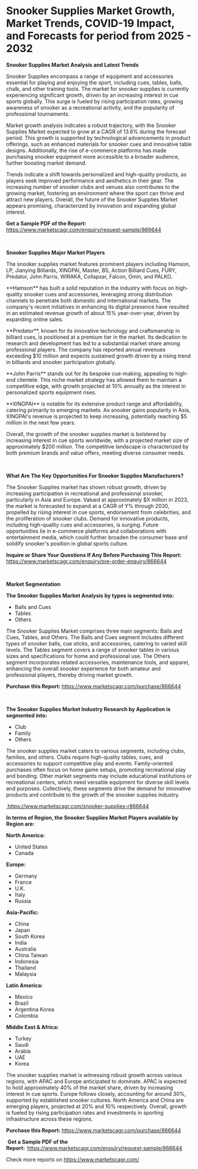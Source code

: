 <p><h1>Snooker Supplies Market Growth, Market Trends, COVID-19 Impact, and Forecasts for period from 2025 - 2032</h1></p><p><strong>Snooker Supplies Market Analysis and Latest Trends</strong></p>
<p><p>Snooker Supplies encompass a range of equipment and accessories essential for playing and enjoying the sport, including cues, tables, balls, chalk, and other training tools. The market for snooker supplies is currently experiencing significant growth, driven by an increasing interest in cue sports globally. This surge is fueled by rising participation rates, growing awareness of snooker as a recreational activity, and the popularity of professional tournaments.</p><p>Market growth analysis indicates a robust trajectory, with the Snooker Supplies Market expected to grow at a CAGR of 13.6% during the forecast period. This growth is supported by technological advancements in product offerings, such as enhanced materials for snooker cues and innovative table designs. Additionally, the rise of e-commerce platforms has made purchasing snooker equipment more accessible to a broader audience, further boosting market demand. </p><p>Trends indicate a shift towards personalized and high-quality products, as players seek improved performance and aesthetics in their gear. The increasing number of snooker clubs and venues also contributes to the growing market, fostering an environment where the sport can thrive and attract new players. Overall, the future of the Snooker Supplies Market appears promising, characterized by innovation and expanding global interest.</p></p>
<p><strong>Get a Sample PDF of the Report:&nbsp;</strong> <a href="https://www.marketscagr.com/enquiry/request-sample/866644?utm_campaign=3578&utm_medium=2&utm_source=Github&utm_content=ia&utm_term=04042025&utm_id=snooker-supplies">https://www.marketscagr.com/enquiry/request-sample/866644</a></p>
<p>&nbsp;</p>
<p><strong>Snooker Supplies Major Market Players</strong></p>
<p><p>The snooker supplies market features prominent players including Hamson, LP, Jianying Billiards, XINGPAI, Master, BS, Action Billiard Cues, FURY, Predator, John Parris, WIRAKA, Collapsar, Falcon, Omin, and PALKO. </p><p>**Hamson** has built a solid reputation in the industry with focus on high-quality snooker cues and accessories, leveraging strong distribution channels to penetrate both domestic and international markets. The company's recent initiatives in enhancing its digital presence have resulted in an estimated revenue growth of about 15% year-over-year, driven by expanding online sales.</p><p>**Predator**, known for its innovative technology and craftsmanship in billiard cues, is positioned at a premium tier in the market. Its dedication to research and development has led to a substantial market share among professional players. The company has reported annual revenues exceeding $10 million and expects sustained growth driven by a rising trend in billiards and snooker participation globally.</p><p>**John Parris** stands out for its bespoke cue-making, appealing to high-end clientele. This niche market strategy has allowed them to maintain a competitive edge, with growth projected at 10% annually as the interest in personalized sports equipment rises.</p><p>**XINGPAI** is notable for its extensive product range and affordability, catering primarily to emerging markets. As snooker gains popularity in Asia, XINGPAI's revenue is projected to keep increasing, potentially reaching $5 million in the next few years.</p><p>Overall, the growth of the snooker supplies market is bolstered by increasing interest in cue sports worldwide, with a projected market size of approximately $200 million. The competitive landscape is characterized by both premium brands and value offers, meeting diverse consumer needs.</p></p>
<p>&nbsp;</p>
<p><strong>What Are The Key Opportunities For Snooker Supplies Manufacturers?</strong></p>
<p><p>The Snooker Supplies market has shown robust growth, driven by increasing participation in recreational and professional snooker, particularly in Asia and Europe. Valued at approximately $X million in 2023, the market is forecasted to expand at a CAGR of Y% through 2030, propelled by rising interest in cue sports, endorsement from celebrities, and the proliferation of snooker clubs. Demand for innovative products, including high-quality cues and accessories, is surging. Future opportunities lie in e-commerce platforms and collaborations with entertainment media, which could further broaden the consumer base and solidify snooker's position in global sports culture.</p></p>
<p><strong>Inquire or Share Your Questions If Any Before Purchasing This Report:</strong> <a href="https://www.marketscagr.com/enquiry/pre-order-enquiry/866644?utm_campaign=3578&utm_medium=2&utm_source=Github&utm_content=ia&utm_term=04042025&utm_id=snooker-supplies">https://www.marketscagr.com/enquiry/pre-order-enquiry/866644</a></p>
<p>&nbsp;</p>
<p><strong>Market Segmentation</strong></p>
<p><strong>The Snooker Supplies Market Analysis by types is segmented into:</strong></p>
<p><ul><li>Balls and Cues</li><li>Tables</li><li>Others</li></ul></p>
<p><p>The Snooker Supplies Market comprises three main segments: Balls and Cues, Tables, and Others. The Balls and Cues segment includes different types of snooker balls, cue sticks, and accessories, catering to varied skill levels. The Tables segment covers a range of snooker tables in various sizes and specifications for home and professional use. The Others segment incorporates related accessories, maintenance tools, and apparel, enhancing the overall snooker experience for both amateur and professional players, thereby driving market growth.</p></p>
<p><strong>Purchase this Report:&nbsp;</strong><a href="https://www.marketscagr.com/purchase/866644?utm_campaign=3578&utm_medium=2&utm_source=Github&utm_content=ia&utm_term=04042025&utm_id=snooker-supplies">https://www.marketscagr.com/purchase/866644</a></p>
<p>&nbsp;</p>
<p><strong>The Snooker Supplies Market Industry Research by Application is segmented into:</strong></p>
<p><ul><li>Club</li><li>Family</li><li>Others</li></ul></p>
<p><p>The snooker supplies market caters to various segments, including clubs, families, and others. Clubs require high-quality tables, cues, and accessories to support competitive play and events. Family-oriented purchases often focus on home game setups, promoting recreational play and bonding. Other market segments may include educational institutions or recreational centers, which need versatile equipment for diverse skill levels and purposes. Collectively, these segments drive the demand for innovative products and contribute to the growth of the snooker supplies industry.</p></p>
<p><a href="https://www.marketscagr.com/snooker-supplies-r866644?utm_campaign=3578&utm_medium=2&utm_source=Github&utm_content=ia&utm_term=04042025&utm_id=snooker-supplies">&nbsp;https://www.marketscagr.com/snooker-supplies-r866644</a></p>
<p><strong>In terms of Region, the Snooker Supplies Market Players available by Region are:</strong></p>
<p>
    <p> <strong> North America: </strong>
        <ul>
            <li>United States</li>
            <li>Canada</li>
        </ul>
        </p> 
    <p> <strong> Europe: </strong>
        <ul>
            <li>Germany</li>
            <li>France</li>
            <li>U.K.</li>
            <li>Italy</li>
            <li>Russia</li>
        </ul>
        </p> 
    <p> <strong> Asia-Pacific: </strong>
        <ul>
            <li>China</li>
            <li>Japan</li>
            <li>South Korea</li>
            <li>India</li>
            <li>Australia</li>
            <li>China Taiwan</li>
            <li>Indonesia</li>
            <li>Thailand</li>
            <li>Malaysia</li>
        </ul>
        </p> 
    <p> <strong> Latin America: </strong>
        <ul>
            <li>Mexico</li>
            <li>Brazil</li>
            <li>Argentina Korea</li>
            <li>Colombia</li>
        </ul>
        </p> 
    <p> <strong> Middle East & Africa: </strong>
        <ul>
            <li>Turkey</li>
            <li>Saudi</li>
            <li>Arabia</li>
            <li>UAE</li>
            <li>Korea</li>
        </ul>
    </p>
    </p>
<p><p>The snooker supplies market is witnessing robust growth across various regions, with APAC and Europe anticipated to dominate. APAC is expected to hold approximately 40% of the market share, driven by increasing interest in cue sports. Europe follows closely, accounting for around 30%, supported by established snooker cultures. North America and China are emerging players, projected at 20% and 10% respectively. Overall, growth is fueled by rising participation rates and investments in sporting infrastructure across these regions.</p></p>
<p><strong>Purchase this Report: </strong><a href="https://www.marketscagr.com/purchase/866644?utm_campaign=3578&utm_medium=2&utm_source=Github&utm_content=ia&utm_term=04042025&utm_id=snooker-supplies">https://www.marketscagr.com/purchase/866644</a></p>
<p>&nbsp;<strong>Get a Sample PDF of the Report:&nbsp;&nbsp;</strong><a href="https://www.marketscagr.com/enquiry/request-sample/866644?utm_campaign=3578&utm_medium=2&utm_source=Github&utm_content=ia&utm_term=04042025&utm_id=snooker-supplies">https://www.marketscagr.com/enquiry/request-sample/866644</a></p>
<p><strong></strong></p>
<p>Check more reports on <a href="https://www.marketscagr.com/?utm_campaign=3578&utm_medium=2&utm_source=Github&utm_content=ia&utm_term=04042025&utm_id=snooker-supplies">https://www.marketscagr.com/</a></p>